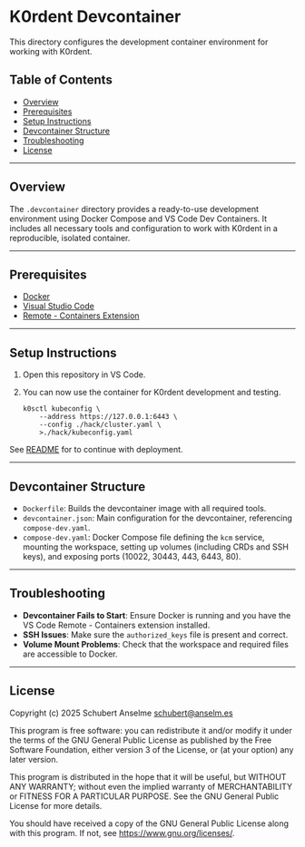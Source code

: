 # K0rdent Devcontainer

This directory configures the development container environment for working with K0rdent.

## Table of Contents

- [Overview](#overview)
- [Prerequisites](#prerequisites)
- [Setup Instructions](#setup-instructions)
- [Devcontainer Structure](#devcontainer-structure)
- [Troubleshooting](#troubleshooting)
- [License](#license)

---

## Overview

The `.devcontainer` directory provides a ready-to-use development environment using Docker Compose and VS Code Dev Containers. It includes all necessary tools and configuration to work with K0rdent in a reproducible, isolated container.

---

## Prerequisites

- [Docker](https://www.docker.com/)
- [Visual Studio Code](https://code.visualstudio.com/)
- [Remote - Containers Extension](https://marketplace.visualstudio.com/items?itemName=ms-vscode-remote.remote-containers)

---

## Setup Instructions

1. Open this repository in VS Code.
2. You can now use the container for K0rdent development and testing.

    ```shell
    k0sctl kubeconfig \
        --address https://127.0.0.1:6443 \
        --config ./hack/cluster.yaml \
        >./hack/kubeconfig.yaml
    ```

See [README](../README.md#3-install-kcm) for to continue with deployment.

---

## Devcontainer Structure

- `Dockerfile`: Builds the devcontainer image with all required tools.
- `devcontainer.json`: Main configuration for the devcontainer, referencing `compose-dev.yaml`.
- `compose-dev.yaml`: Docker Compose file defining the `kcm` service, mounting the workspace, setting up volumes (including CRDs and SSH keys), and exposing ports (10022, 30443, 443, 6443, 80).

---

## Troubleshooting

- **Devcontainer Fails to Start**: Ensure Docker is running and you have the VS Code Remote - Containers extension installed.
- **SSH Issues**: Make sure the `authorized_keys` file is present and correct.
- **Volume Mount Problems**: Check that the workspace and required files are accessible to Docker.

---

## License

Copyright (c) 2025 Schubert Anselme <schubert@anselm.es>

This program is free software: you can redistribute it and/or modify
it under the terms of the GNU General Public License as published by
the Free Software Foundation, either version 3 of the License, or
(at your option) any later version.

This program is distributed in the hope that it will be useful,
but WITHOUT ANY WARRANTY; without even the implied warranty of
MERCHANTABILITY or FITNESS FOR A PARTICULAR PURPOSE. See the
GNU General Public License for more details.

You should have received a copy of the GNU General Public License
along with this program. If not, see <https://www.gnu.org/licenses/>.
